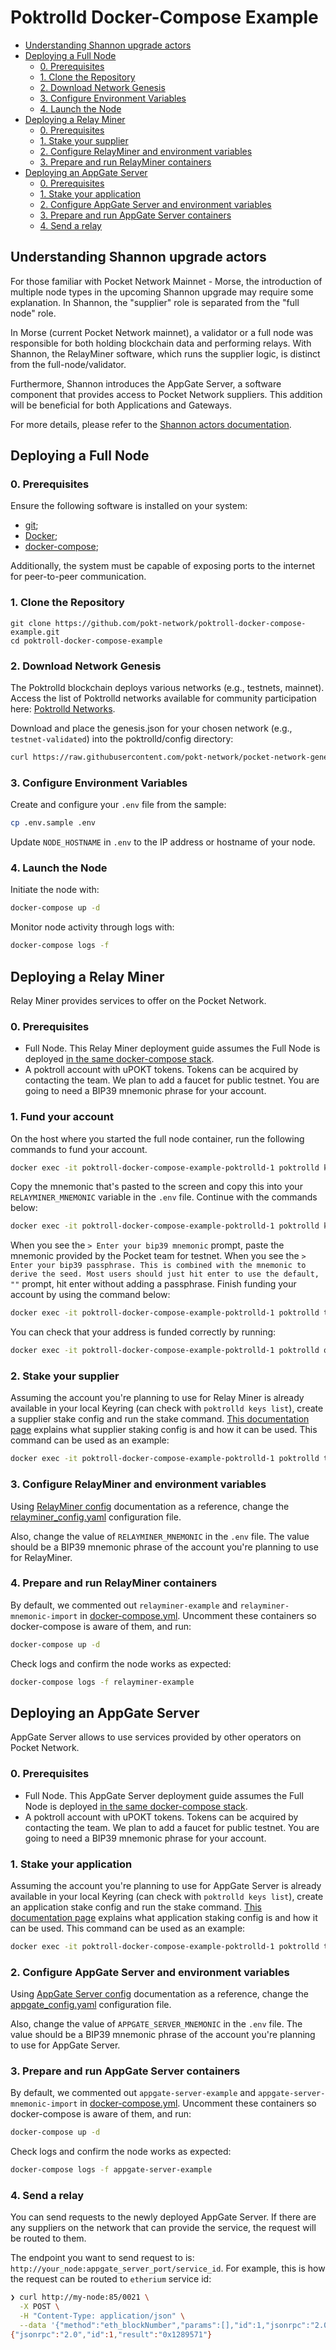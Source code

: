 # Poktrolld Docker-Compose Example <!-- omit in toc -->

- [Understanding Shannon upgrade actors](#understanding-shannon-upgrade-actors)
- [Deploying a Full Node](#deploying-a-full-node)
  - [0. Prerequisites](#0-prerequisites)
  - [1. Clone the Repository](#1-clone-the-repository)
  - [2. Download Network Genesis](#2-download-network-genesis)
  - [3. Configure Environment Variables](#3-configure-environment-variables)
  - [4. Launch the Node](#4-launch-the-node)
- [Deploying a Relay Miner](#deploying-a-relay-miner)
  - [0. Prerequisites](#0-prerequisites-1)
  - [1. Stake your supplier](#1-stake-your-supplier)
  - [2. Configure RelayMiner and environment variables](#2-configure-relayminer-and-environment-variables)
  - [3. Prepare and run RelayMiner containers](#3-prepare-and-run-relayminer-containers)
- [Deploying an AppGate Server](#deploying-an-appgate-server)
  - [0. Prerequisites](#0-prerequisites-2)
  - [1. Stake your application](#1-stake-your-application)
  - [2. Configure AppGate Server and environment variables](#2-configure-appgate-server-and-environment-variables)
  - [3. Prepare and run AppGate Server containers](#3-prepare-and-run-appgate-server-containers)
  - [4. Send a relay](#4-send-a-relay)

## Understanding Shannon upgrade actors

For those familiar with Pocket Network Mainnet - Morse, the introduction of multiple node types in the upcoming Shannon upgrade may require some explanation. In Shannon, the "supplier" role is separated from the "full node" role.

In Morse (current Pocket Network mainnet), a validator or a full node was responsible for both holding blockchain data and performing relays. With Shannon, the RelayMiner software, which runs the supplier logic, is distinct from the full-node/validator.

Furthermore, Shannon introduces the AppGate Server, a software component that provides access to Pocket Network suppliers. This addition will be beneficial for both Applications and Gateways.

For more details, please refer to the [Shannon actors documentation](https://dev.poktroll.com/actors).

## Deploying a Full Node

### 0. Prerequisites

Ensure the following software is installed on your system:
- [git](https://github.com/git-guides/install-git);
- [Docker](https://docs.docker.com/engine/install/);
- [docker-compose](https://docs.docker.com/compose/install/#installation-scenarios);

Additionally, the system must be capable of exposing ports to the internet for peer-to-peer communication.

### 1. Clone the Repository

```
git clone https://github.com/pokt-network/poktroll-docker-compose-example.git
cd poktroll-docker-compose-example
```

### 2. Download Network Genesis

The Poktrolld blockchain deploys various networks (e.g., testnets, mainnet). Access the list of Poktrolld networks available for community participation here: [Poktrolld Networks](https://github.com/pokt-network/pocket-network-genesis/tree/master/poktrolld).

Download and place the genesis.json for your chosen network (e.g., `testnet-validated`) into the poktrolld/config directory:

```bash
curl https://raw.githubusercontent.com/pokt-network/pocket-network-genesis/master/poktrolld/testnet-validated.json > poktrolld-data/config/genesis.json
```

### 3. Configure Environment Variables

Create and configure your `.env` file from the sample:

```bash
cp .env.sample .env
```

Update `NODE_HOSTNAME` in `.env` to the IP address or hostname of your node.

### 4. Launch the Node

Initiate the node with:

```bash
docker-compose up -d
```

Monitor node activity through logs with:

```bash
docker-compose logs -f
```

## Deploying a Relay Miner

Relay Miner provides services to offer on the Pocket Network.

### 0. Prerequisites

- Full Node. This Relay Miner deployment guide assumes the Full Node is deployed [in the same docker-compose stack](#deploying-a-full-node).
- A poktroll account with uPOKT tokens. Tokens can be acquired by contacting the team. We plan to add a faucet for public testnet. You are going to need a BIP39 mnemonic phrase for your account. 

### 1. Fund your account
On the host where you started the full node container, run the following commands to fund your account. 
```bash
docker exec -it poktroll-docker-compose-example-poktrolld-1 poktrolld keys add relayminer-1
```
Copy the mnemonic that's pasted to the screen and copy this into your `RELAYMINER_MNEMONIC` variable in the `.env` file. Continue with the commands below: 
```bash
docker exec -it poktroll-docker-compose-example-poktrolld-1 poktrolld keys add --recover -i pocket-team
```
When you see the `> Enter your bip39 mnemonic` prompt, paste the mnemonic provided by the Pocket team for testnet. 
When you see the `> Enter your bip39 passphrase. This is combined with the mnemonic to derive the seed. Most users should just hit enter to use the default, ""` prompt, hit enter without adding a passphrase. Finish funding your account by using the command below: 

```bash
docker exec -it poktroll-docker-compose-example-poktrolld-1 poktrolld tx bank send pocket-team [your_address] 10000upokt --chain-id poktroll
```

You can check that your address is funded correctly by running:
```bash
docker exec -it poktroll-docker-compose-example-poktrolld-1 poktrolld query bank balances [your_address]
```

### 2. Stake your supplier

Assuming the account you're planning to use for Relay Miner is already available in your local Keyring (can check with `poktrolld keys list`), create a supplier stake config and run the stake command. [This documentation page](https://dev.poktroll.com/configs/supplier_staking_config) explains what supplier staking config is and how it can be used. This command can be used as an example:

```bash
docker exec -it poktroll-docker-compose-example-poktrolld-1 poktrolld tx supplier stake-supplier --config=./supplier_stake_config_example.yaml --from=relayminer-1 --chain-id poktroll
```

### 3. Configure RelayMiner and environment variables

Using [RelayMiner config](https://dev.poktroll.com/configs/relayminer_config) documentation as a reference, change the [relayminer_config.yaml](./relayminer-example/config/relayminer_config.yaml) configuration file.

Also, change the value of `RELAYMINER_MNEMONIC` in the `.env` file. The value should be a BIP39 mnemonic phrase of the account you're planning to use for RelayMiner.

### 4. Prepare and run RelayMiner containers

By default, we commented out `relayminer-example` and `relayminer-mnemonic-import` in [docker-compose.yml](./docker-compose.yml).
Uncomment these containers so docker-compose is aware of them, and run:

```bash
docker-compose up -d
```

Check logs and confirm the node works as expected:

```bash
docker-compose logs -f relayminer-example
```

## Deploying an AppGate Server

AppGate Server allows to use services provided by other operators on Pocket Network.

### 0. Prerequisites

- Full Node. This AppGate Server deployment guide assumes the Full Node is deployed [in the same docker-compose stack](#deploying-a-full-node).
- A poktroll account with uPOKT tokens. Tokens can be acquired by contacting the team. We plan to add a faucet for public testnet. You are going to need a BIP39 mnemonic phrase for your account. 

### 1. Stake your application

Assuming the account you're planning to use for AppGate Server is already available in your local Keyring (can check with `poktrolld keys list`), create an application stake config and run the stake command. [This documentation page](https://dev.poktroll.com/configs/app_staking_config) explains what application staking config is and how it can be used. This command can be used as an example:

```bash
docker exec -it poktroll-docker-compose-example-poktrolld-1 poktrolld tx application stake-application --config=./application_stake_config_example.yaml --from=YOUR_KEY_NAME --chain-id poktroll
```

### 2. Configure AppGate Server and environment variables

Using [AppGate Server config](https://dev.poktroll.com/configs/appgate_server_config) documentation as a reference, change the [appgate_config.yaml](./appgate-server-example/config/appgate_config.yaml) configuration file.

Also, change the value of `APPGATE_SERVER_MNEMONIC` in the `.env` file. The value should be a BIP39 mnemonic phrase of the account you're planning to use for AppGate Server.

### 3. Prepare and run AppGate Server containers

By default, we commented out `appgate-server-example` and `appgate-server-mnemonic-import` in [docker-compose.yml](./docker-compose.yml).
Uncomment these containers so docker-compose is aware of them, and run:

```bash
docker-compose up -d
```

Check logs and confirm the node works as expected:

```bash
docker-compose logs -f appgate-server-example
```
### 4. Send a relay

You can send requests to the newly deployed AppGate Server. If there are any suppliers on the network that can provide the service,
the request will be routed to them.

The endpoint you want to send request to is: `http://your_node:appgate_server_port/service_id`. For example, this is how the request can be routed to `etherium` service id:

```bash
❯ curl http://my-node:85/0021 \
  -X POST \
  -H "Content-Type: application/json" \
  --data '{"method":"eth_blockNumber","params":[],"id":1,"jsonrpc":"2.0"}'
{"jsonrpc":"2.0","id":1,"result":"0x1289571"}
```
